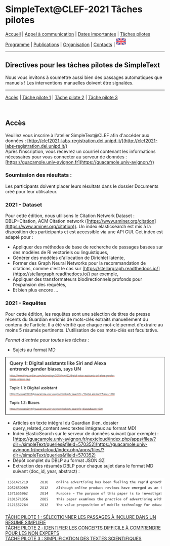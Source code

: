 
# SimpleText@CLEF-2021 Tâches pilotes

[Accueil](https://simpletext-madics.github.io/2021/clef/fr) | [Appel à communication](https://simpletext-madics.github.io/2021/clef/fr/CFP) | [Dates importantes](https://simpletext-madics.github.io/2021/clef/fr/dates) | [Tâches pilotes](https://simpletext-madics.github.io/2021/clef/fr/tasks)  
[Programme](https://simpletext-madics.github.io/2021/clef/fr/program) | [Publications](https://simpletext-madics.github.io/2021/clef/fr/publications) | [Organisation](https://simpletext-madics.github.io/2021/clef/fr/organisation) | [Contacts](https://simpletext-madics.github.io/2021/clef/fr/contacts) | [<img src="../EN.png" width="30">](https://simpletext-madics.github.io/2021/clef/en/tasks)

---

## Directives pour les tâches pilotes de SimpleText

Nous vous invitons à soumettre aussi bien des passages automatiques que manuels ! Les interventions manuelles doivent être signalées.

---

[Accès](https://simpletext-madics.github.io/2021/clef/fr/tasks) | [Tâche pilote 1](https://simpletext-madics.github.io/2021/clef/fr/task1) | [Tâche pilote 2](https://simpletext-madics.github.io/2021/clef/fr/task2) | [Tâche pilote 3](https://simpletext-madics.github.io/2021/clef/fr/task3)

<br>

## Accès
Veuillez vous inscrire à l'atelier SimpleText@CLEF afin d'accéder aux données : [http://clef2021-labs-registration.dei.unipd.it/](http://clef2021-labs-registration.dei.unipd.it/)  
Après l'inscription, vous recevrez un courriel contenant les informations nécessaires pour vous connecter au serveur de données : [https://guacamole.univ-avignon.fr](https://guacamole.univ-avignon.fr)

### Soumission des résultats :
Les participants doivent placer leurs résultats dans le dossier Documents créé pour leur utilisateur.

### 2021 - Dataset
Pour cette édition, nous utilisons le Citation Network Dataset : DBLP+Citation, ACM Citation network ([https://www.aminer.org/citation](https://www.aminer.org/citation)). Un index elasticsearch est mis à la disposition des participants et est accessible via une API GUI. Cet index est adapté pour :
*	Appliquer des méthodes de base de recherche de passages basées sur des modèles de RI vectoriels ou linguistiques,
*	Générer des modèles d'allocation de Dirichlet latente,
*	Former des Graph Neural Networks pour la recommandation de citations, comme c'est le cas sur [https://stellargraph.readthedocs.io/](https://stellargraph.readthedocs.io/) par exemple, 
*	Appliquer des transformateurs biodirectionnels profonds pour l'expansion des requêtes,
*	Et bien plus encore ...

### 2021 - Requêtes
Pour cette édition, les requêtes sont une sélection de titres de presse récents du Guardian enrichis de mots-clés extraits manuellement du contenu de l'article. Il a été vérifié que chaque mot-clé permet d'extraire au moins 5 résumés pertinents. L'utilisation de ces mots-clés est facultative.

*Format d'entrée pour toutes les tâches :*
* Sujets au format MD

<img src="../Query1.png">

* Articles en texte intégral du Guardian (lien, dossier query_related_content avec textes intégraux au format MD)
*	Index ElasticSearch sur le serveur de données suivant (par exemple) : [https://guacamole.univ-avignon.fr/nextcloud/index.php/apps/files/?dir=/simpleText/queries&fileid=570352](https://guacamole.univ-avignon.fr/nextcloud/index.php/apps/files/?dir=/simpleText/queries&fileid=570352)
* Dépôt complet du DBLP au format JSON.GZ
* Extraction des résumés DBLP pour chaque sujet dans le format MD suivant (doc_id, year, abstract) :

<img src="../MDformat.png">

[TÂCHE PILOTE 1 : SÉLECTIONNER LES PASSAGES À INCLURE DANS UN RÉSUMÉ SIMPLIFIÉ](https://simpletext-madics.github.io/2021/clef/fr/task1)  
[TÂCHE PILOTE 2 : IDENTIFIER LES CONCEPTS DIFFICILE À COMPRENDRE POUR LES NON EXPERTS](https://simpletext-madics.github.io/2021/clef/fr/task2)  
[TÂCHE PILOTE 3 : SIMPLIFICATION DES TEXTES SCIENTIFIQUES](https://simpletext-madics.github.io/2021/clef/fr/task")  

